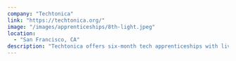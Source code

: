 ```yaml
---
company: "Techtonica"
link: "https://techtonica.org/"
image: "/images/apprenticeships/8th-light.jpeg"
location:
  - "San Francisco, CA"
description: "Techtonica offers six-month tech apprenticeships with living stipends and laptops to women and non-binary adults with low incomes, then place graduates with sponsor companies for at least three months of full-time work."
---
```

